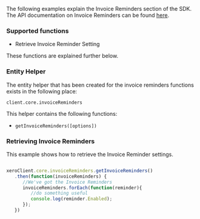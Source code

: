 The following examples explain the Invoice Reminders section of the SDK.  The API documentation on Invoice Reminders can be found [here](https://developer.xero.com/documentation/api/invoice-reminders).

### Supported functions

* Retrieve Invoice Reminder Setting

These functions are explained further below.

### Entity Helper

The entity helper that has been created for the invoice reminders functions exists in the following place:

`client.core.invoiceReminders`

This helper contains the following functions:

* `getInvoiceReminders([options])`

### Retrieving Invoice Reminders

This example shows how to retrieve the Invoice Reminder settings.

```javascript

xeroClient.core.invoiceReminders.getInvoiceReminders()
   .then(function(invoiceReminders) {
      //We've got the Invoice Reminders
      invoiceReminders.forEach(function(reminder){
         //do something useful
         console.log(reminder.Enabled);
      });
   })
```